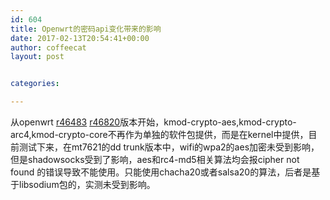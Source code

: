 ```yaml
---
id: 604
title: Openwrt的密码api变化带来的影响
date: 2017-02-13T20:54:41+00:00
author: coffeecat
layout: post


categories:

---
```

从openwrt [r46483](https://dev.openwrt.org/changeset/46483) [r46820](https://dev.openwrt.org/browser/trunk/package/kernel/linux/modules/crypto.mk?rev=46820)版本开始，kmod-crypto-aes,kmod-crypto-arc4,kmod-crypto-core不再作为单独的软件包提供，而是在kernel中提供，目前测试下来，在mt7621的dd trunk版本中，wifi的wpa2的aes加密未受到影响，但是shadowsocks受到了影响，aes和rc4-md5相关算法均会报cipher not found 的错误导致不能使用。只能使用chacha20或者salsa20的算法，后者是基于libsodium包的，实测未受到影响。